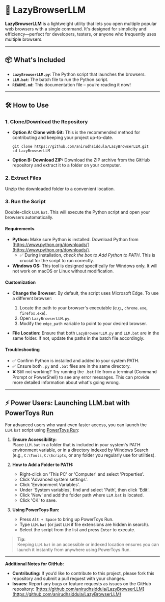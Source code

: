# 🚀 LazyBrowserLLM

**LazyBrowserLLM** is a lightweight utility that lets you open multiple popular web browsers with a single command. It's designed for simplicity and efficiency—perfect for developers, testers, or anyone who frequently uses multiple browsers.

---

## 📦 What's Included

- **`LazyBrowserLLM.py`**: The Python script that launches the browsers.
- **`LLM.bat`**: The batch file to run the Python script.
- **`README.md`**: This documentation file – you’re reading it now!

---

## 🛠️ How to Use

### 1. Clone/Download the Repository

*   **Option A: Clone with Git:**  This is the recommended method for contributing and keeping your project up-to-date.
    ```
    git clone https://github.com/anirudhsiddula/LazyBrowserLLM.git
    cd LazyBrowserLLM
    ```

*   **Option B: Download ZIP:**  Download the ZIP archive from the GitHub repository and extract it to a folder on your computer.

### 2. Extract Files

Unzip the downloaded folder to a convenient location.

### 3. Run the Script

Double-click `LLM.bat`. This will execute the Python script and open your browsers automatically.

#### Requirements

*   **Python:** Make sure Python is installed. Download Python from [https://www.python.org/downloads/](https://www.python.org/downloads/).
    *   ✅ During installation, *check the box to Add Python to PATH*. This is crucial for the script to run correctly.
*   **Windows OS:** This tool is designed specifically for Windows only. It will not work on macOS or Linux without modification.

#### Customization

*   **Change the Browser:** By default, the script uses Microsoft Edge. To use a different browser:
    1.  Locate the path to your browser's executable (e.g., `chrome.exe`, `firefox.exe`).
    2.  Open `LazyBrowserLLM.py`.
    3.  Modify the `edge_path` variable to point to your desired browser.

*   **File Location:** Ensure that both `LazyBrowserLLM.py` and `LLM.bat` are in the same folder. If not, update the paths in the batch file accordingly.

#### Troubleshooting

*   ✅ Confirm Python is installed and added to your system PATH.
*   ✅ Ensure both `.py` and `.bat` files are in the same directory.
*   ❌ Still not working? Try running the `.bat` file from a terminal (Command Prompt or PowerShell) to see any error messages. This can provide more detailed information about what's going wrong.

---

## ⚡ Power Users: Launching LLM.bat with PowerToys Run

For advanced users who want even faster access, you can launch the `LLM.bat` script using [PowerToys Run](https://docs.microsoft.com/en-us/powertoys/run/):

1. **Ensure Accessibility:**  
   Place `LLM.bat` in a folder that is included in your system's PATH environment variable, or in a directory indexed by Windows Search (e.g., `C:\Tools`, `C:\Scripts`, or any folder you regularly use for utilities).
   
2. **How to Add a Folder to PATH:**  
   - Right-click on 'This PC' or 'Computer' and select 'Properties'.
   - Click 'Advanced system settings'.
   - Click 'Environment Variables'.
   - Under 'System variables', find and select 'Path', then click 'Edit'.
   - Click 'New' and add the folder path where `LLM.bat` is located.
   - Click 'OK' to save.

3. **Using PowerToys Run:**  
   - Press `Alt + Space` to bring up PowerToys Run.
   - Type `LLM.bat` (or just `LLM` if file extensions are hidden in search).
   - Select the script from the list and press `Enter` to execute.

> **Tip:**  
> Keeping `LLM.bat` in an accessible or indexed location ensures you can launch it instantly from anywhere using PowerToys Run.

---

**Additional Notes for GitHub:**

*   **Contributing:**  If you’d like to contribute to this project, please fork this repository and submit a pull request with your changes.
*   **Issues:**  Report any bugs or feature requests as issues on the GitHub repository: [https://github.com/anirudhsiddula/LazyBrowserLLM](https://github.com/anirudhsiddula/LazyBrowserLLM)

